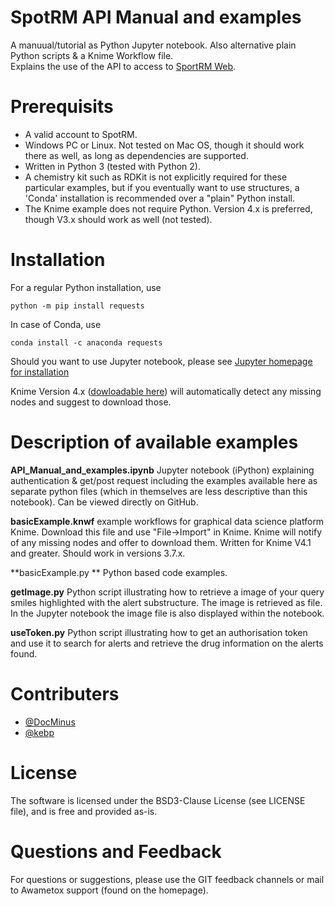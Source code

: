 # SpotRM API Manual and examples
A manuual/tutorial as Python Jupyter notebook.
Also alternative plain Python scripts & a Knime Workflow file.  
Explains the use of the API to access to [SportRM Web](https://spotrm.com/).

# Prerequisits
* A valid account to SpotRM.
* Windows PC or Linux. Not tested on Mac OS, though it should work there as well, as long as dependencies are supported.
* Written in Python 3 (tested with Python 2). 
* A chemistry kit such as RDKit is not explicitly required for these particular examples, but if you eventually want to use structures, a 'Conda' installation is recommended over a "plain" Python install.
* The Knime example does not require Python. Version 4.x is preferred, though V3.x should work as well (not tested).

# Installation
For a regular Python installation, use
```
python -m pip install requests
```

In case of Conda, use 
```
conda install -c anaconda requests
```

Should you want to use Jupyter notebook, please see [Jupyter homepage for installation](https://jupyter.org/install)


Knime Version 4.x ([dowloadable here](https://www.knime.com/downloads/download-knime)) will automatically detect any missing nodes and suggest to download those.

# Description of available examples

**API_Manual_and_examples.ipynb** Jupyter notebook (iPython) explaining authentication & get/post request including the examples available here as separate python files (which in themselves are less descriptive than this notebook). Can be viewed directly on GitHub.

**basicExample.knwf** example workflows for graphical data science platform Knime.
Download this file and use "File->Import" in Knime. Knime will notify of any missing nodes and offer to download them. Written for Knime V4.1 and greater. Should work in versions 3.7.x.

**basicExample.py ** Python based code examples.

**getImage.py** Python script illustrating how to retrieve a image of your
query smiles highlighted with the alert substructure. The image is retrieved as file. In the Jupyter notebook the image file is also displayed within the notebook.

**useToken.py** Python script illustrating how to get an authorisation token
and use it to search for alerts and retrieve the drug information on the alerts
found.

# Contributers
* [@DocMinus](https://www.github.com/DocMinus)
* [@kebp](https://www.github.com/kebp)

# License
The software is licensed under the BSD3-Clause License (see LICENSE file), and is free and provided as-is.

# Questions and Feedback
For questions or suggestions, please use the GIT feedback channels or mail to Awametox support (found on the homepage).
